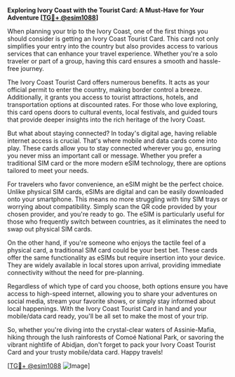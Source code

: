 **Exploring Ivory Coast with the Tourist Card: A Must-Have for Your Adventure [[TG💪+ @esim1088](https://t.me/s/esim1088)]**

When planning your trip to the Ivory Coast, one of the first things you should consider is getting an Ivory Coast Tourist Card. This card not only simplifies your entry into the country but also provides access to various services that can enhance your travel experience. Whether you're a solo traveler or part of a group, having this card ensures a smooth and hassle-free journey.

The Ivory Coast Tourist Card offers numerous benefits. It acts as your official permit to enter the country, making border control a breeze. Additionally, it grants you access to tourist attractions, hotels, and transportation options at discounted rates. For those who love exploring, this card opens doors to cultural events, local festivals, and guided tours that provide deeper insights into the rich heritage of the Ivory Coast.

But what about staying connected? In today's digital age, having reliable internet access is crucial. That's where mobile and data cards come into play. These cards allow you to stay connected wherever you go, ensuring you never miss an important call or message. Whether you prefer a traditional SIM card or the more modern eSIM technology, there are options tailored to meet your needs.

For travelers who favor convenience, an eSIM might be the perfect choice. Unlike physical SIM cards, eSIMs are digital and can be easily downloaded onto your smartphone. This means no more struggling with tiny SIM trays or worrying about compatibility. Simply scan the QR code provided by your chosen provider, and you're ready to go. The eSIM is particularly useful for those who frequently switch between countries, as it eliminates the need to swap out physical SIM cards.

On the other hand, if you're someone who enjoys the tactile feel of a physical card, a traditional SIM card could be your best bet. These cards offer the same functionality as eSIMs but require insertion into your device. They are widely available in local stores upon arrival, providing immediate connectivity without the need for pre-planning.

Regardless of which type of card you choose, both options ensure you have access to high-speed internet, allowing you to share your adventures on social media, stream your favorite shows, or simply stay informed about local happenings. With the Ivory Coast Tourist Card in hand and your mobile/data card ready, you'll be all set to make the most of your trip.

So, whether you're diving into the crystal-clear waters of Assinie-Mafia, hiking through the lush rainforests of Comoé National Park, or savoring the vibrant nightlife of Abidjan, don't forget to pack your Ivory Coast Tourist Card and your trusty mobile/data card. Happy travels!

[[TG💪+ @esim1088](https://t.me/s/esim1088) ![Image](https://i.postimg.cc/Y0z9fWf4/image.png)]